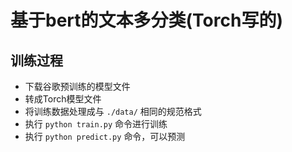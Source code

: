 # 基于bert的文本多分类(Torch写的)

## 训练过程
* 下载谷歌预训练的模型文件
* 转成Torch模型文件
* 将训练数据处理成与 `./data/` 相同的规范格式
* 执行 `python train.py` 命令进行训练
* 执行 `python predict.py` 命令，可以预测
